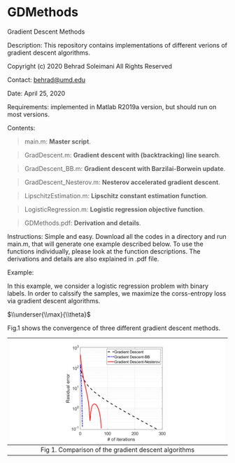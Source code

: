 # GDMethods
Gradient Descent Methods

Description: This repository contains implementations of different verions of gradient descent algorithms.

Copyright (c) 2020 Behrad Soleimani All Rights Reserved

Contact: behrad@umd.edu

Date: April 25, 2020

Requirements: implemented in Matlab R2019a version, but should run on most versions.

Contents: 
> main.m:       **Master script**. 

> GradDescent.m:       **Gradient descent with (backtracking) line search**.

> GradDescent_BB.m:  **Gradient descent with Barzilai-Borwein update**.

> GradDescent_Nesterov.m:  **Nesterov accelerated gradient descent**.

> LipschitzEstimation.m:  **Lipschitz constant estimation function**.

> LogisticRegression.m:  **Logistic regression objective function**.

> GDMethods.pdf: **Derivation and details**.

Instructions: Simple and easy. Download all the codes in a directory and run main.m, that will generate one example described below. To use the functions individually, please look at the function descriptions. The derivations and details are also explained in .pdf file.

Example:

In this example, we consider a logistic regression problem with binary labels. In order to calssify the samples, we maximize the corss-entropy loss via gradient descent algorithms.

$\\underser{\\max}{\\theta}$


Fig.1 shows the convergence of three different gradient descent methods.

| ![](Figs/GD.png) | 
|:--:| 
| Fig 1. Comparison of the gradient descent algorithms|

